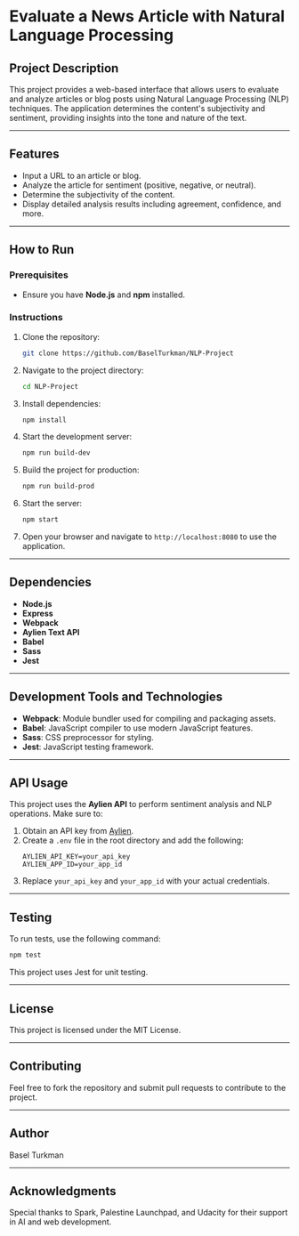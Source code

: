 # Evaluate a News Article with Natural Language Processing

## Project Description
This project provides a web-based interface that allows users to evaluate and analyze articles or blog posts using Natural Language Processing (NLP) techniques. The application determines the content's subjectivity and sentiment, providing insights into the tone and nature of the text.

---

## Features
- Input a URL to an article or blog.
- Analyze the article for sentiment (positive, negative, or neutral).
- Determine the subjectivity of the content.
- Display detailed analysis results including agreement, confidence, and more.

---

## How to Run
### Prerequisites
- Ensure you have **Node.js** and **npm** installed.

### Instructions
1. Clone the repository:
   ```bash
   git clone https://github.com/BaselTurkman/NLP-Project
   ```
2. Navigate to the project directory:
   ```bash
   cd NLP-Project
   ```
3. Install dependencies:
   ```bash
   npm install
   ```
4. Start the development server:
   ```bash
   npm run build-dev
   ```
5. Build the project for production:
   ```bash
   npm run build-prod
   ```
6. Start the server:
   ```bash
   npm start
   ```
7. Open your browser and navigate to `http://localhost:8080` to use the application.

---

## Dependencies
- **Node.js**
- **Express**
- **Webpack**
- **Aylien Text API**
- **Babel**
- **Sass**
- **Jest**

---

## Development Tools and Technologies
- **Webpack**: Module bundler used for compiling and packaging assets.
- **Babel**: JavaScript compiler to use modern JavaScript features.
- **Sass**: CSS preprocessor for styling.
- **Jest**: JavaScript testing framework.

---

## API Usage
This project uses the **Aylien API** to perform sentiment analysis and NLP operations.
Make sure to:
1. Obtain an API key from [Aylien](https://aylien.com/).
2. Create a `.env` file in the root directory and add the following:
   ```
   AYLIEN_API_KEY=your_api_key
   AYLIEN_APP_ID=your_app_id
   ```
3. Replace `your_api_key` and `your_app_id` with your actual credentials.

---

## Testing
To run tests, use the following command:
```bash
npm test
```
This project uses Jest for unit testing.

---

## License
This project is licensed under the MIT License.

---

## Contributing
Feel free to fork the repository and submit pull requests to contribute to the project.

---

## Author
Basel Turkman

---

## Acknowledgments
Special thanks to Spark, Palestine Launchpad, and Udacity for their support in AI and web development.

